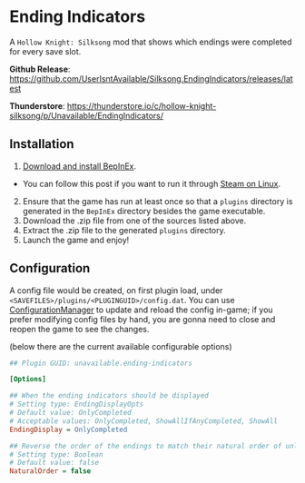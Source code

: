 # Ending Indicators

A `Hollow Knight: Silksong` mod that shows which endings were completed
for every save slot.

**Github Release**:
https://github.com/UserIsntAvailable/Silksong.EndingIndicators/releases/latest

**Thunderstore**:
https://thunderstore.io/c/hollow-knight-silksong/p/Unavailable/EndingIndicators/

## Installation

1. [Download and install BepInEx].
* You can follow this post if you want to run it through [Steam on Linux].
2. Ensure that the game has run at least once so that a `plugins`
   directory is generated in the `BepInEx` directory besides the game
   executable.
3. Download the .zip file from one of the sources listed above.
4. Extract the .zip file to the generated `plugins` directory.
5. Launch the game and enjoy!

## Configuration

A config file would be created, on first plugin load, under
`<SAVEFILES>/plugins/<PLUGINGUID>/config.dat`. You can use
[ConfigurationManager] to update and reload the config in-game; if you
prefer modifying config files by hand, you are gonna need to close and
reopen the game to see the changes.

(below there are the current available configurable options)

<!-- TODO(Unavailable): Automatically generate this section and make
it prettier (add some screenshots?). -->

```ini
## Plugin GUID: unavailable.ending-indicators

[Options]

## When the ending indicators should be displayed
# Setting type: EndingDisplayOpts
# Default value: OnlyCompleted
# Acceptable values: OnlyCompleted, ShowAllIfAnyCompleted, ShowAll
EndingDisplay = OnlyCompleted

## Reverse the order of the endings to match their natural order of unlocking
# Setting type: Boolean
# Default value: false
NaturalOrder = false
```

[Download and install BepInEx]: https://docs.bepinex.dev/articles/user_guide/installation/index.html
[Steam on Linux]: https://discord.com/channels/879125729936298015/1408110517049884783/1415820971507454164
[ConfigurationManager]: https://github.com/BepInEx/BepInEx.ConfigurationManager
